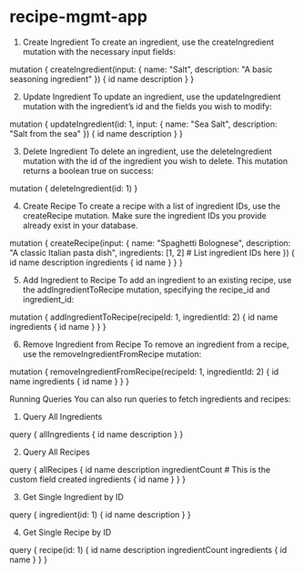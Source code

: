 # recipe-mgmt-app



1. Create Ingredient
To create an ingredient, use the createIngredient mutation with the necessary input fields:

mutation {
  createIngredient(input: { name: "Salt", description: "A basic seasoning ingredient" }) {
    id
    name
    description
  }
}

2. Update Ingredient
To update an ingredient, use the updateIngredient mutation with the ingredient’s id and the fields you wish to modify:

mutation {
  updateIngredient(id: 1, input: { name: "Sea Salt", description: "Salt from the sea" }) {
    id
    name
    description
  }
}

3. Delete Ingredient
To delete an ingredient, use the deleteIngredient mutation with the id of the ingredient you wish to delete. This mutation returns a boolean true on success:

mutation {
  deleteIngredient(id: 1)
}

4. Create Recipe
To create a recipe with a list of ingredient IDs, use the createRecipe mutation. Make sure the ingredient IDs you provide already exist in your database.

mutation {
  createRecipe(input: {
    name: "Spaghetti Bolognese",
    description: "A classic Italian pasta dish",
    ingredients: [1, 2]  # List ingredient IDs here
  }) {
    id
    name
    description
    ingredients {
      id
      name
    }
  }
}


5. Add Ingredient to Recipe
To add an ingredient to an existing recipe, use the addIngredientToRecipe mutation, specifying the recipe_id and ingredient_id:

mutation {
  addIngredientToRecipe(recipeId: 1, ingredientId: 2) {
    id
    name
    ingredients {
      id
      name
    }
  }
}


6. Remove Ingredient from Recipe
To remove an ingredient from a recipe, use the removeIngredientFromRecipe mutation:

mutation {
  removeIngredientFromRecipe(recipeId: 1, ingredientId: 2) {
    id
    name
    ingredients {
      id
      name
    }
  }
}


Running Queries
You can also run queries to fetch ingredients and recipes:

1. Query All Ingredients

query {
  allIngredients {
    id
    name
    description
  }
}


2. Query All Recipes

query {
  allRecipes {
    id
    name
    description
    ingredientCount  # This is the custom field created
    ingredients {
      id
      name
    }
  }
}

3. Get Single Ingredient by ID

query {
  ingredient(id: 1) {
    id
    name
    description
  }
}

4. Get Single Recipe by ID

query {
  recipe(id: 1) {
    id
    name
    description
    ingredientCount
    ingredients {
      id
      name
    }
  }
}
